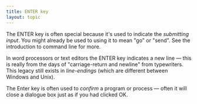 ```yaml
---
title: ENTER key
layout: topic
---
```


The ENTER key is often special because it's used to indicate the _submitting input_.
You might already be used to using it to mean "go" or "send". See the introduction to command line for more.

In word processors or text editors the ENTER key indicates a new line — this is really from the days of "carriage-return and newline" from typewriters. This legacy still exists in _line-endings_ (which are different between Windows and Unix).

The Enter key is often used to _confirm_  a program or process — often it will close a dialogue box just as if you had clicked OK.
